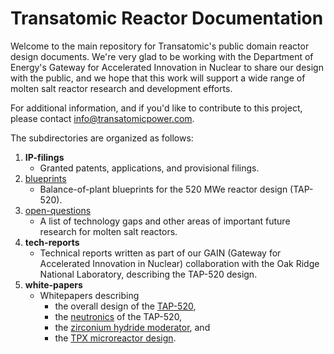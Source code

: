 # Transatomic Reactor Documentation

Welcome to the main repository for Transatomic's public domain reactor design documents. We're very glad to be working with the Department of Energy's Gateway for Accelerated Innovation in Nuclear to share our design with the public, and we hope that this work will support a wide range of molten salt reactor research and development efforts. 

For additional information, and if you'd like to contribute to this project, please contact info@transatomicpower.com. 

The subdirectories are organized as follows: 

1. <b>IP-filings</b>
    * Granted patents, applications, and provisional filings. 
1. [blueprints](blueprints/README.md)
    * Balance-of-plant blueprints for the 520 MWe reactor design (TAP-520). 
1. [open-questions](openquestions/README.md)
    * A list of technology gaps and other areas of important future research for molten salt reactors. 
1. <b>tech-reports</b>
    * Technical reports written as part of our GAIN (Gateway for Accelerated Innovation in Nuclear) collaboration with the Oak Ridge National Laboratory, describing the TAP-520 design. 
1. <b>white-papers</b>
    * Whitepapers describing 
        * the overall design of the [TAP-520](https://github.com/transatomic/reactor/blob/master/white-papers/TAP-520-White-Paper-v2.1.pdf), 
        * the [neutronics](https://github.com/transatomic/reactor/blob/master/white-papers/Neutronics-White-Paper-v1.1.pdf) of the TAP-520, 
        * the [zirconium hydride moderator](https://github.com/transatomic/reactor/blob/master/white-papers/ZrH-White-Paper-v3.5.pdf), and 
        * the [TPX microreactor design](https://github.com/transatomic/reactor/blob/master/white-papers/TPX-Microreactor-Design-Overview-v0.1.pdf). 
